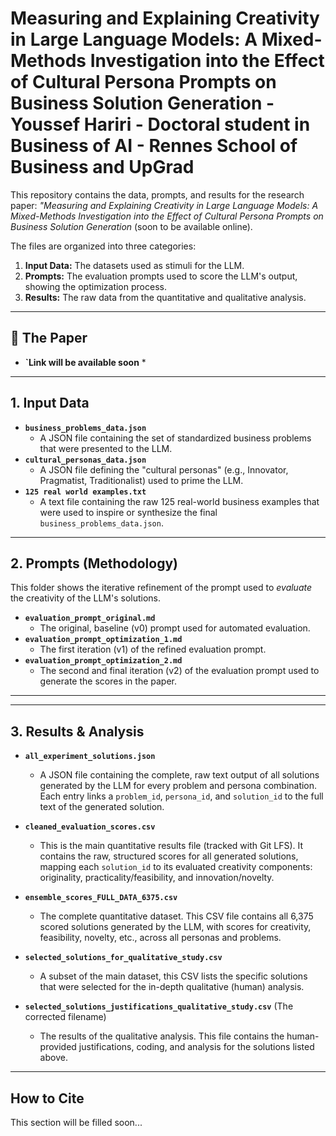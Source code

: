 
# Measuring and Explaining Creativity in Large Language Models: A Mixed-Methods Investigation into the Effect of Cultural Persona Prompts on Business Solution Generation - Youssef Hariri - Doctoral student in Business of AI - Rennes School of Business and UpGrad

This repository contains the data, prompts, and results for the research paper: *"Measuring and Explaining Creativity in Large Language Models: A Mixed-Methods Investigation into the Effect of Cultural Persona Prompts on Business Solution Generation* (soon to be available online).

The files are organized into three categories:
1.  **Input Data:** The datasets used as stimuli for the LLM.
2.  **Prompts:** The evaluation prompts used to score the LLM's output, showing the optimization process.
3.  **Results:** The raw data from the quantitative and qualitative analysis.

---

## 📜 The Paper

* **`Link will be available soon**
    *

---

## 1. Input Data

* **`business_problems_data.json`**
    * A JSON file containing the set of standardized business problems that were presented to the LLM.
* **`cultural_personas_data.json`**
    * A JSON file defining the "cultural personas" (e.g., Innovator, Pragmatist, Traditionalist) used to prime the LLM.
* **`125 real world examples.txt`**
    * A text file containing the raw 125 real-world business examples that were used to inspire or synthesize the final `business_problems_data.json`.

---

## 2. Prompts (Methodology)

This folder shows the iterative refinement of the prompt used to *evaluate* the creativity of the LLM's solutions.

* **`evaluation_prompt_original.md`**
    * The original, baseline (v0) prompt used for automated evaluation.
* **`evaluation_prompt_optimization_1.md`**
    * The first iteration (v1) of the refined evaluation prompt.
* **`evaluation_prompt_optimization_2.md`**
    * The second and final iteration (v2) of the evaluation prompt used to generate the scores in the paper.

---

---

## 3. Results & Analysis

* **`all_experiment_solutions.json`**
    * A JSON file containing the complete, raw text output of all solutions generated by the LLM for every problem and persona combination. Each entry links a `problem_id`, `persona_id`, and `solution_id` to the full text of the generated solution.

* **`cleaned_evaluation_scores.csv`**
    * This is the main quantitative results file (tracked with Git LFS). It contains the raw, structured scores for all generated solutions, mapping each `solution_id` to its evaluated creativity components: originality, practicality/feasibility, and innovation/novelty.

* **`ensemble_scores_FULL_DATA_6375.csv`**
    * The complete quantitative dataset. This CSV file contains all 6,375 scored solutions generated by the LLM, with scores for creativity, feasibility, novelty, etc., across all personas and problems.

* **`selected_solutions_for_qualitative_study.csv`**
    * A subset of the main dataset, this CSV lists the specific solutions that were selected for the in-depth qualitative (human) analysis.

* **`selected_solutions_justifications_qualitative_study.csv`** (The corrected filename)
    * The results of the qualitative analysis. This file contains the human-provided justifications, coding, and analysis for the solutions listed above.

---

## How to Cite

This section will be filled soon...
```
